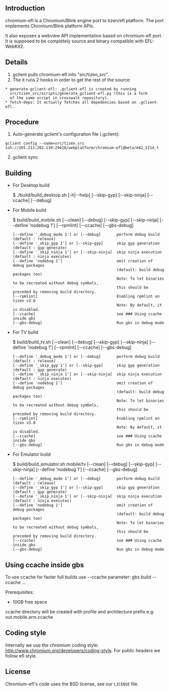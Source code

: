 ## Introduction

chromium-efl is a Chromium/Blink engine port to tizen/efl platform. The port
implements Chromium/Blink platform APIs.

It also exposes a webview API implementation based on chromium-efl port. It is
supposed to be completely source and binary compatible with EFL-WebKit2.

## Details

1. gclient pulls chromium-efl into "src/tizen_src".
2. The it runs 2 hooks in order to get the rest of the source:

```
* generate-gclient-efl: .gclient-efl is created by running
  src/tizen_src/scripts/generate_gclient-efl.py (this is a fork
  of the same script in crosswalk repository).
* fetch-deps: It actually fetches all depedencies based on .gclient-efl.
```

## Procedure

1. Auto-generate gclient's configuration file (.gclient):

```
gclient config --name=src/tizen_src ssh://165.213.202.130:29418/webplatform/chromium-efl@beta/m42_2214_t
```

2. gclient sync

## Building

* For Desktop build

    $ ./build/build_desktop.sh [-h|--help] [--skip-gyp] [--skip-ninja] [--ccache] [--debug]

* For Mobile build

    $ build/build_mobile.sh [--clean] [--debug] [--skip-gyp] [--skip-ninja] [--define 'nodebug 1']
                            [--rpmlint] [--ccache] [--gbs-debug]

      [--define '_debug_mode 1'] or [--debug]       perform debug build (default : release)
      [--define '_skip_gyp 1'] or [--skip-gyp]      skip gyp generation (default : gyp generate)
      [--define '_skip_ninja 1'] or [--skip-ninja]  skip ninja execution (default : ninja executes)
      [--define 'nodebug 1']                        omit creation of debug packages
                                                    (default: build debug packages too)
                                                    Note: To let binaries to be recreated without debug symbols,
                                                    this should be preceded by removing build directory.
      [--rpmlint]                                   Enabling rpmlint on tizen v3.0
                                                    Note: By default, it is disabled.
      [--ccache]                                    see ### Using ccache inside gbs
      [--gbs-debug]                                 Run gbs in debug mode

* For TV build

    $ build/build_tv.sh [--clean] [--debug] [--skip-gyp] [--skip-ninja] [--define 'nodebug 1']
                        [--rpmlint] [--ccache] [--gbs-debug]

      [--define '_debug_mode 1'] or [--debug]       perform debug build (default : release)
      [--define '_skip_gyp 1'] or [--skip-gyp]      skip gyp generation  (default : gyp generate)
      [--define '_skip_ninja 1'] or [--skip-ninja]  skip ninja execution (default : ninja executes)
      [--define 'nodebug 1']                        omit creation of debug packages
                                                    (default: build debug packages too)
                                                    Note: To let binaries to be recreated without debug symbols,
                                                    this should be preceded by removing build directory.
      [--rpmlint]                                   Enabling rpmlint on tizen v3.0
                                                    Note: By default, it is disabled.
      [--ccache]                                    see ### Using ccache inside gbs
      [--gbs-debug]                                 Run gbs in debug mode


* For Emulator build

    $ build/build_emulator.sh mobile/tv [--clean] [--debug] [--skip-gyp] [--skip-ninja]
                                        [--define 'nodebug 1'] [--ccache] [--gbs-debug]

      [--define '_debug_mode 1'] or [--debug]       perform debug build (default : release)
      [--define '_skip_gyp 1'] or [--skip-gyp]      skip gyp generation  (default : gyp generate)
      [--define '_skip_ninja 1'] or [--skip-ninja]  skip ninja execution (default : ninja executes)
      [--define 'nodebug 1']                        omit creation of debug packages
                                                    (default: build debug packages too)
                                                    Note: To let binaries to be recreated without debug symbols,
                                                    this should be preceded by removing build directory.
      [--ccache]                                    see ### Using ccache inside gbs
      [--gbs-debug]                                 Run gbs in debug mode

## Using ccache inside gbs

To use ccache for faster full builds use --ccache parameter:
gbs build --ccache ...

Prerequisites:
* 10GB free space

ccache directory will be created with profile and architecture prefix e.g:
out.mobile.arm.ccache

## Coding style

Internally we use the chromium coding style: http://www.chromium.org/developers/coding-style.
For public headers we follow efl style.

## License

Chromium-efl's code uses the BSD license, see our `LICENSE` file.
